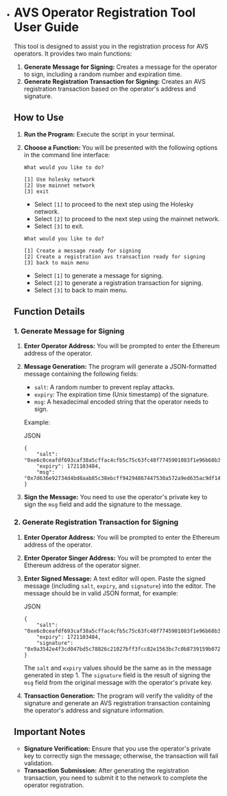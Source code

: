 - # AVS Operator Registration Tool User Guide

  This tool is designed to assist you in the registration process for AVS operators. It provides two main functions:

   1. **Generate Message for Signing:** Creates a message for the operator to sign, including a random number and expiration time.
   2. **Generate Registration Transaction for Signing:** Creates an AVS registration transaction based on the operator's address and signature.

  ## How to Use

   1. **Run the Program:** Execute the script in your terminal.

   2. **Choose a Function:** You will be presented with the following options in the command line interface:
      ```
      What would you like to do?
      
      [1] Use holesky network
      [2] Use mainnet network
      [3] exit
      ```

      - Select `[1]` to proceed to the next step using the Holesky network.
      - Select `[2]` to proceed to the next step using the mainnet network.
      - Select `[3]` to exit.
      
      ```
      What would you like to do?
      
      [1] Create a message ready for signing
      [2] Create a registration avs transaction ready for signing
      [3] back to main menu
      ```

      - Select `[1]` to generate a message for signing.
      - Select `[2]` to generate a registration transaction for signing.
      - Select `[3]` to back to main menu.

  ## Function Details

  ### 1. Generate Message for Signing

   1. **Enter Operator Address:** You will be prompted to enter the Ethereum address of the operator.

   2. **Message Generation:** The program will generate a JSON-formatted message containing the following fields:

      - `salt`: A random number to prevent replay attacks.
      - `expiry`: The expiration time (Unix timestamp) of the signature.
      - `msg`: A hexadecimal encoded string that the operator needs to sign.

      Example:

      JSON

      ```
      {
          "salt": "0xe6c0ceafdf693caf38a5cffac4cfb5c75c63fc48f7745901083f1e96b68b3ffd",
          "expiry": 1721103484,
          "msg": "0x7d636e92734d4bd8aab85c38ebcff94294867447530a572a9ed635ac9df14540"
      }
      ```

   3. **Sign the Message:** You need to use the operator's private key to sign the `msg` field and add the signature to the message.

  ### 2. Generate Registration Transaction for Signing

   1. **Enter Operator Address:** You will be prompted to enter the Ethereum address of the operator.
   2. **Enter Operator Singer Address:** You will be prompted to enter the Ethereum address of the operator signer.
   3. **Enter Signed Message:** A text editor will open. Paste the signed message (including `salt`, `expiry`, and `signature`) into the editor. The message should be in valid JSON format, for example:

      JSON

      ```
      {
          "salt": "0xe6c0ceafdf693caf38a5cffac4cfb5c75c63fc48f7745901083f1e96b68b3ffd",
          "expiry": 1721103484,
          "signature": "0x9a3542e4f3cd047bd5c78826c21027bff3fcc82e1563bc7c0b8739159b072eb6"
      }
      ```

      The `salt` and `expiry` values should be the same as in the message generated in step 1. The `signature` field is the result of signing the `msg` field from the original message with the operator's private key.

   4. **Transaction Generation:** The program will verify the validity of the signature and generate an AVS registration transaction containing the operator's address and signature information.

  ## Important Notes

   - **Signature Verification:** Ensure that you use the operator's private key to correctly sign the message; otherwise, the transaction will fail validation.
   - **Transaction Submission:** After generating the registration transaction, you need to submit it to the network to complete the operator registration.